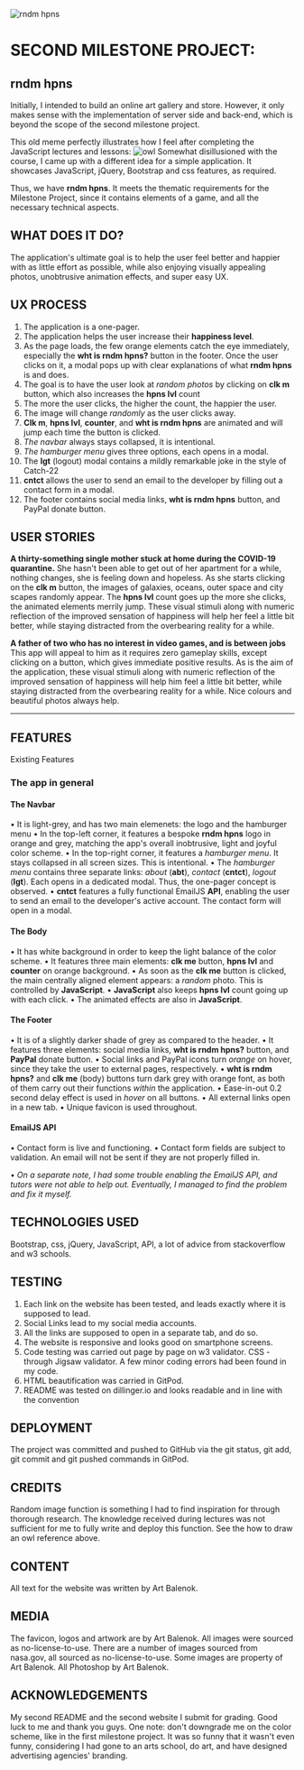 ![rndm hpns](https://artrage.github.io/randomio/assets/images/logo.png)

# SECOND MILESTONE PROJECT: 
## rndm hpns

Initially, I intended to build an online art gallery and store. However, it only makes sense with the implementation of server side and back-end, which is beyond the scope of the second milestone project.

This old meme perfectly illustrates how I feel after completing the JavaScript lectures and lessons:
![owl](https://external-preview.redd.it/DodWFQ9mQkVyWoKFa0ZIu12PYrPo3P2T0taaK-lgJCo.png?auto=webp&s=c180684f48b01ff6f2cbc72e080067039943de07)
Somewhat disillusioned with the course, I came up with a different idea for a simple application. It showcases JavaScript, jQuery, Bootstrap and css features, as required.

Thus, we have **rndm hpns**.
It meets the thematic requirements for the Milestone Project, since it contains elements of a game, and all the necessary technical aspects.

## WHAT DOES IT DO?
The application's ultimate goal is to help the user feel better and happier with as little effort as possible, while also enjoying visually appealing photos, unobtrusive animation effects, and super easy UX.

## UX PROCESS

1. The application is a one-pager.
2. The application helps the user increase their **happiness level**.
3. As the page loads, the few orange elements catch the eye immediately, especially the **wht is rndm hpns?** button in the footer. Once the user clicks on it, a modal pops up with clear explanations of what **rndm hpns** is and does.
4. The goal is to have the user look at *random photos* by clicking on **clk m** button, which also increases the **hpns lvl** count
5. The more the user clicks, the higher the count, the happier the user.
6. The image will change *randomly* as the user clicks away.
7. **Clk m**, **hpns lvl**, **counter**, and **wht is rndm hpns** are animated and will jump each time the button is clicked.
8. *The navbar* always stays collapsed, it is intentional. 
9. *The hamburger menu* gives three options, each opens in a modal. 
10. The **lgt** (logout) modal contains a mildly remarkable joke in the style of Catch-22
11. **cntct** allows the user to send an email to the developer by filling out a contact form in a modal.
12. The footer contains social media links, **wht is rndm hpns** button, and PayPal donate button.

## USER STORIES 
**A thirty-something single mother stuck at home during the COVID-19 quarantine.**
She hasn't been able to get out of her apartment for a while, nothing changes, she is feeling down and hopeless.
As she starts clicking on the **clk m** button, the images of galaxies, oceans, outer space and city scapes randomly appear.
The **hpns lvl** count goes up the more she clicks, the animated elements merrily jump.
These visual stimuli along with numeric reflection of the improved sensation of happiness will help her feel a little bit better, while staying distracted from the overbearing reality for a while.

**A father of two who has no interest in video games, and is between jobs**
This app will appeal to him as it requires zero gameplay skills, except clicking on a button, which gives immediate positive results. 
As is the aim of the application, these visual stimuli along with numeric reflection of the improved sensation of happiness will help him feel a little bit better, while staying distracted from the overbearing reality for a while.
Nice colours and beautiful photos always help.

**  **

## FEATURES
Existing Features
###	The app in general
#### The Navbar
•   It is light-grey, and has two main elemenets: the logo and the hamburger menu
•   In the top-left corner, it features a bespoke **rndm hpns** logo in orange and grey, matching the app's overall inobtrusive, light and joyful color scheme.
•   In the top-right corner, it features a *hamburger menu*. It stays collapsed in all screen sizes. This is intentional.
•   The *hamburger menu* contains three separate links: *about* (**abt**), *contact* (**cntct**), *logout* (**lgt**). Each opens in a dedicated modal. Thus, the one-pager concept is observed.
• **cntct** features a fully functional EmailJS **API**, enabling the user to send an email to the developer's active account. The contact form will open in a modal.

#### The Body
•   It has white background in order to keep the light balance of the color scheme.
•	It features three main elements: **clk me** button, **hpns lvl** and **counter** on orange background.
•   As soon as the **clk me** button is clicked, the main centrally aligned element appears: a *random* photo. This is controlled by **JavaScript**.
•   **JavaScript** also keeps **hpns lvl** count going up with each click.
•   The animated effects are also in **JavaScript**.

#### The Footer
•	It is of a slightly darker shade of grey as compared to the header.
•	It features three elements: social media links, **wht is rndm hpns?** button, and **PayPal** donate button.
•   Social links and PayPal icons turn *orange* on hover, since they take the user to external pages, respectively.
•	**wht is rndm hpns?** and **clk me** (body) buttons turn dark grey with orange font, as both of them carry out their functions *within* the application.
•	Ease-in-out 0.2 second delay effect is used in *hover* on all buttons.
•	All external links open in a new tab.
•   Unique favicon is used throughout.

#### EmailJS API
• 	Contact form is live and functioning.
• 	Contact form fields are subject to validation. An email will not be sent if they are not properly filled in.

• 	*On a separate note, I had some trouble enabling the EmailJS API, and tutors were not able to help out. Eventually, I managed to find the problem and fix it myself.* 

## TECHNOLOGIES USED
Bootstrap, css, jQuery, JavaScript, API, a lot of advice from stackoverflow and w3 schools.

## TESTING
1.	Each link on the website has been tested, and leads exactly where it is supposed to lead.
2.	Social Links lead to my social media accounts.
3.	All the links are supposed to open in a separate tab, and do so.
4.	The website is responsive and looks good on smartphone screens.
5.	Code testing was carried out page by page on w3 validator. CSS - through Jigsaw validator. A few minor coding errors had been found in my code. 
6.	HTML beautification was carried in GitPod.
7.  README was tested on dillinger.io and looks readable and in line with the convention

## DEPLOYMENT
The project was committed and pushed to GitHub via the git status, git add, git commit and git pushed commands in GitPod.

## CREDITS
Random image function is something I had to find inspiration for through thorough research. The knowledge received during lectures was not sufficient for me to fully write and deploy this function.
See the how to draw an owl reference above.

## CONTENT
All text for the website was written by Art Balenok.

## MEDIA
The favicon, logos and artwork are by Art Balenok.
All images were sourced as no-license-to-use.
There are a number of images sourced from nasa.gov, all sourced as no-license-to-use.
Some images are property of Art Balenok.
All Photoshop by Art Balenok. 

## ACKNOWLEDGEMENTS

My second README and the second website I submit for grading. 
Good luck to me and thank you guys. 
One note: don't downgrade me on the color scheme, like in the first milestone project. It was so funny that it wasn't even funny, considering I had gone to an arts school, do art, and have designed advertising agencies' branding.